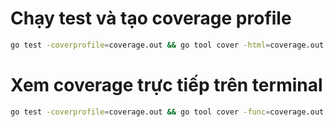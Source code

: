 # Chạy test và tạo coverage profile

```bash
go test -coverprofile=coverage.out && go tool cover -html=coverage.out -o coverage.html
```

# Xem coverage trực tiếp trên terminal

```bash
go test -coverprofile=coverage.out && go tool cover -func=coverage.out
```
